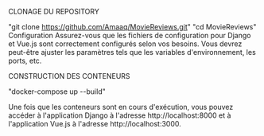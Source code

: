 CLONAGE DU REPOSITORY

"git clone https://github.com/Amaaq/MovieReviews.git"
"cd MovieReviews"
Configuration
Assurez-vous que les fichiers de configuration pour Django et Vue.js sont correctement configurés selon vos besoins. Vous devrez peut-être ajuster les paramètres tels que les variables d'environnement, les ports, etc.

CONSTRUCTION DES CONTENEURS

"docker-compose up --build"

Une fois que les conteneurs sont en cours d'exécution, vous pouvez accéder à l'application Django à l'adresse http://localhost:8000 et à l'application Vue.js à l'adresse http://localhost:3000.